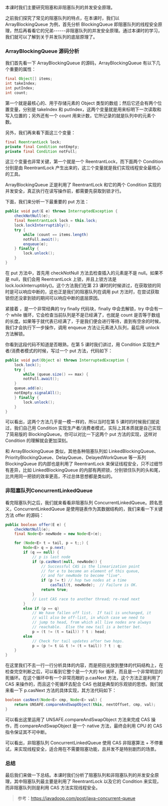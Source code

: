 本课时我们主要研究阻塞和非阻塞队列的并发安全原理。

之前我们探究了常见的阻塞队列的特点，在本课时，我们以 ArrayBlockingQueue 为例，首先分析 BlockingQueue 即阻塞队列的线程安全原理，然后再看看它的兄弟------非阻塞队列的并发安全原理。通过本课时的学习，我们就可以了解到关于并发队列的底层原理了。

### ArrayBlockingQueue 源码分析

我们首先看一下 ArrayBlockingQueue 的源码，ArrayBlockingQueue 有以下几个重要的属性：

```java
final Object[] items;
int takeIndex;
int putIndex;
int count;
```

第一个就是最核心的、用于存储元素的 Object 类型的数组；然后它还会有两个位置变量，分别是 takeIndex 和 putIndex，这两个变量就是用来标明下一次读取和写入位置的；另外还有一个 count 用来计数，它所记录的就是队列中的元素个数。

另外，我们再来看下面这三个变量：

```java
final ReentrantLock lock;
private final Condition notEmpty;
private final Condition notFull;
```

这三个变量也非常关键，第一个就是一个 ReentrantLock，而下面两个 Condition 分别是由 ReentrantLock 产生出来的，这三个变量就是我们实现线程安全最核心的工具。

ArrayBlockingQueue 正是利用了 ReentrantLock 和它的两个 Condition 实现的并发安全，真正执行在读写操作前，都需要先获取到锁才行。

下面，我们来分析一下最重要的 put 方法：

```java
public void put(E e) throws InterruptedException {
    checkNotNull(e);
    final ReentrantLock lock = this.lock;
    lock.lockInterruptibly();
    try {
        while (count == items.length)
        notFull.await();
        enqueue(e);
    } finally {
        lock.unlock();
    }
}
```

在 put 方法中，首先用 checkNotNull 方法去检查插入的元素是不是 null。如果不是 null，我们会用 ReentrantLock 上锁，并且上锁方法是 lock.lockInterruptibly()。这个方法我们在第 23 课时的时候讲过，在获取锁的同时是可以响应中断的，这也正是我们的阻塞队列在调用 put 方法时，在尝试获取锁但还没拿到锁的期间可以响应中断的底层原因。

紧接着 ，是一个非常经典的 try finally 代码块，finally 中会去解锁，try 中会有一个 while 循环，它会检查当前队列是不是已经满了，也就是 count 是否等于数组的长度。如果等于就代表已经满了，于是我们便会进行等待，直到有空余的时候，我们才会执行下一步操作，调用 enqueue 方法让元素进入队列，最后用 unlock 方法解锁。

你看到这段代码不知道是否眼熟，在第 5 课时我们讲过，用 Condition 实现生产者/消费者模式的时候，写过一个 put 方法，代码如下：

```java
public void put(Object o) throws InterruptedException {
    lock.lock();
    try {
        while (queue.size() == max) {
        notFull.await();
    }
    queue.add(o);
    notEmpty.signalAll();
    } finally {
        lock.unlock();
    }
}
```

可以看出，这两个方法几乎是一模一样的，所以当时在第 5 课时的时候我们就说过，我们自己用 Condition 实现生产者/消费者模式，实际上其本质就是自己实现了简易版的 BlockingQueue。你可以对比一下这两个 put 方法的实现，这样对 Condition 的理解就会更加深刻。

和 ArrayBlockingQueue 类似，其他各种阻塞队列如 LinkedBlockingQueue、PriorityBlockingQueue、DelayQueue、DelayedWorkQueue 等一系列 BlockingQueue 的内部也是利用了 ReentrantLock 来保证线程安全，只不过细节有差异，比如 LinkedBlockingQueue 的内部有两把锁，分别锁住队列的头和尾，比共用同一把锁的效率更高，不过总体思想都是类似的。

### 非阻塞队列ConcurrentLinkedQueue

看完阻塞队列之后，我们就来看看非阻塞队列 ConcurrentLinkedQueue。顾名思义，ConcurrentLinkedQueue 是使用链表作为其数据结构的，我们来看一下关键方法 offer 的源码：

```java
public boolean offer(E e) {
    checkNotNull(e);
    final Node<E> newNode = new Node<E>(e);

    for (Node<E> t = tail, p = t;;) {
        Node<E> q = p.next;
        if (q == null) {
            // p is last node
            if (p.casNext(null, newNode)) {
                // Successful CAS is the linearization point
                // for e to become an element of this queue,
                // and for newNode to become "live".
                if (p != t) // hop two nodes at a time
                    casTail(t, newNode);  // Failure is OK.
                return true;
            }
            // Lost CAS race to another thread; re-read next
        }
        else if (p == q)
            // We have fallen off list.  If tail is unchanged, it
            // will also be off-list, in which case we need to
            // jump to head, from which all live nodes are always
            // reachable.  Else the new tail is a better bet.
            p = (t != (t = tail)) ? t : head;
        else
            // Check for tail updates after two hops.
            p = (p != t && t != (t = tail)) ? t : q;
    }
}
```

在这里我们不去一行一行分析具体的内容，而是把目光放到整体的代码结构上，在检查完空判断之后，可以看到它整个是一个大的 for 循环，而且是一个非常明显的死循环。在这个循环中有一个非常亮眼的 p.casNext 方法，这个方法正是利用了 CAS 来操作的，而且这个死循环去配合 CAS 也就是典型的乐观锁的思想。我们就来看一下 p.casNext 方法的具体实现，其方法代码如下：

```java
boolean casNext(Node<E> cmp, Node<E> val) {
    return UNSAFE.compareAndSwapObject(this, nextOffset, cmp, val);
}
```

可以看出这里运用了 UNSAFE.compareAndSwapObject 方法来完成 CAS 操作，而 compareAndSwapObject 是一个 native 方法，最终会利用 CPU 的 CAS 指令保证其不可中断。

可以看出，非阻塞队列 ConcurrentLinkedQueue 使用 CAS 非阻塞算法 + 不停重试，来实现线程安全，适合用在不需要阻塞功能，且并发不是特别剧烈的场景。

### 总结

最后我们来做一下总结。本课时我们分析了阻塞队列和非阻塞队列的并发安全原理，其中阻塞队列最主要是利用了 ReentrantLock 以及它的 Condition 来实现，而非阻塞队列则是利用 CAS 方法实现线程安全。
> 参考：<https://javadoop.com/post/java-concurrent-queue>

